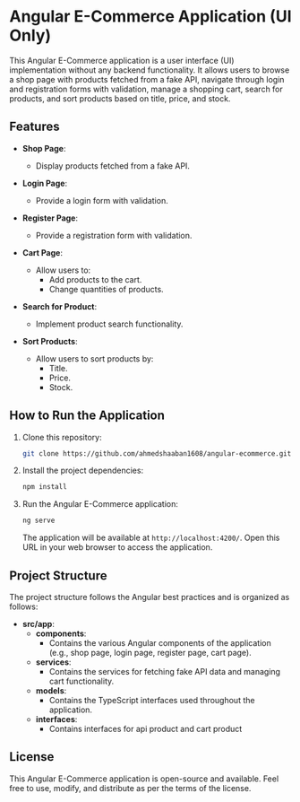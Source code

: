 # Angular E-Commerce Application (UI Only)

This Angular E-Commerce application is a user interface (UI) implementation without any backend functionality. It allows users to browse a shop page with products fetched from a fake API, navigate through login and registration forms with validation, manage a shopping cart, search for products, and sort products based on title, price, and stock.

## Features

- **Shop Page**:
  - Display products fetched from a fake API.
- **Login Page**:

  - Provide a login form with validation.

- **Register Page**:

  - Provide a registration form with validation.

- **Cart Page**:

  - Allow users to:
    - Add products to the cart.
    - Change quantities of products.

- **Search for Product**:

  - Implement product search functionality.

- **Sort Products**:
  - Allow users to sort products by:
    - Title.
    - Price.
    - Stock.

## How to Run the Application

1. Clone this repository:

   ```bash
   git clone https://github.com/ahmedshaaban1608/angular-ecommerce.git
   ```

2. Install the project dependencies:

   ```bash
   npm install
   ```

3. Run the Angular E-Commerce application:

   ```bash
   ng serve
   ```

   The application will be available at `http://localhost:4200/`. Open this URL in your web browser to access the application.

## Project Structure

The project structure follows the Angular best practices and is organized as follows:

- **src/app**:
  - **components**:
    - Contains the various Angular components of the application (e.g., shop page, login page, register page, cart page).
  - **services**:
    - Contains the services for fetching fake API data and managing cart functionality.
  - **models**:
    - Contains the TypeScript interfaces used throughout the application.
  - **interfaces**:
    - Contains interfaces for api product and cart product

## License

This Angular E-Commerce application is open-source and available. Feel free to use, modify, and distribute as per the terms of the license.
